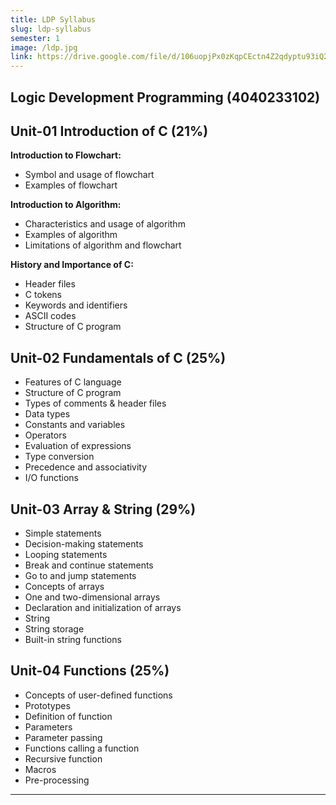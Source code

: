 ```yaml
---
title: LDP Syllabus
slug: ldp-syllabus
semester: 1
image: /ldp.jpg
link: https://drive.google.com/file/d/106uopjPx0zKqpCEctn4Z2qdyptu93iQ2/view?usp=sharing
---
```


## Logic Development Programming (4040233102)

## Unit-01 Introduction of C (21%)

**Introduction to Flowchart:**

- Symbol and usage of flowchart
- Examples of flowchart

**Introduction to Algorithm:**

- Characteristics and usage of algorithm
- Examples of algorithm
- Limitations of algorithm and flowchart

**History and Importance of C:**

- Header files
- C tokens
- Keywords and identifiers
- ASCII codes
- Structure of C program

## Unit-02 Fundamentals of C (25%)

- Features of C language
- Structure of C program
- Types of comments & header files
- Data types
- Constants and variables
- Operators
- Evaluation of expressions
- Type conversion
- Precedence and associativity
- I/O functions

## Unit-03 Array & String (29%)

- Simple statements
- Decision-making statements
- Looping statements
- Break and continue statements
- Go to and jump statements
- Concepts of arrays
- One and two-dimensional arrays
- Declaration and initialization of arrays
- String
- String storage
- Built-in string functions

## Unit-04 Functions (25%)

- Concepts of user-defined functions
- Prototypes
- Definition of function
- Parameters
- Parameter passing
- Functions calling a function
- Recursive function
- Macros
- Pre-processing

---

